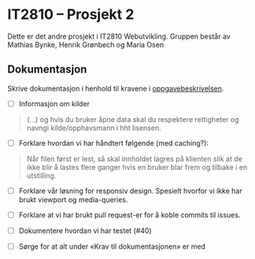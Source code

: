 # IT2810 – Prosjekt 2
Dette er det andre prosjekt i IT2810 Webutvikling. Gruppen består av Mathias Bynke, Henrik Grønbech og Maria Osen

## Dokumentasjon

Skrive dokumentasjon i henhold til kravene i [oppgavebeskrivelsen](https://ntnu.blackboard.com/webapps/blackboard/content/listContent.jsp?course_id=_9762_1&content_id=_427582_1).

- [ ] Informasjon om kilder
> (...) og hvis du bruker åpne data skal du respektere rettigheter og navngi kilde/opphavsmann i hht lisensen.

- [ ] Forklare hvordan vi har håndtert følgende (med caching?):
> Når filen først er lest, så skal innholdet lagres på klienten slik at de ikke blir å lastes flere ganger hvis en bruker blar frem og tilbake i en utstilling.

- [ ] Forklare vår løsning for responsiv design. Spesielt hvorfor vi ikke har brukt viewport og media-queries.

- [ ] Forklare at vi har brukt pull request-er for å koble commits til issues.

- [ ] Dokumentere hvordan vi har testet (#40)

- [ ] Sørge for at alt under «Krav til dokumentasjonen» er med
